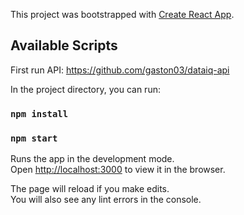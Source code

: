 This project was bootstrapped with [Create React App](https://github.com/facebook/create-react-app).

## Available Scripts

First run API:
https://github.com/gaston03/dataiq-api

In the project directory, you can run:

### `npm install`
### `npm start`

Runs the app in the development mode.<br>
Open [http://localhost:3000](http://localhost:3000) to view it in the browser.

The page will reload if you make edits.<br>
You will also see any lint errors in the console.
